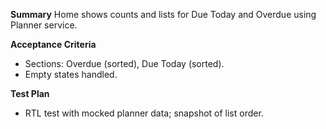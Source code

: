 **Summary**
Home shows counts and lists for Due Today and Overdue using Planner service.

**Acceptance Criteria**
- Sections: Overdue (sorted), Due Today (sorted).
- Empty states handled.

**Test Plan**
- RTL test with mocked planner data; snapshot of list order.
